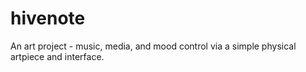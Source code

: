 # hivenote
An art project - music, media, and mood control via a simple physical artpiece and interface.